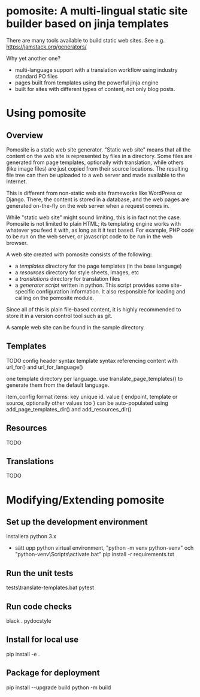 # pomosite: A multi-lingual static site builder based on jinja templates

There are many tools available to build static web sites.
See e.g. https://jamstack.org/generators/

Why yet another one?
- multi-language support with a translation workflow using industry standard PO files
- pages built from templates using the powerful jinja engine
- built for sites with different types of content, not only blog posts.


# Using pomosite

## Overview
Pomosite is a static web site generator. "Static web site" means that all the content
on the web site is represented by files in a directory. Some files are generated from
page templates, optionally with translation, while others (like image files) are just
copied from their source locations. The resulting file tree can then be uploaded to a
web server and made available to the Internet.

This is different from non-static web site frameworks like WordPress or Django. There,
the content is stored in a database, and the web pages are generated on-the-fly on the
web server when a request comes in.

While "static web site" might sound limiting, this is in fact not the case. Pomosite
is not limited to plain HTML; its templating engine works with whatever you feed it
with, as long as it it text based. For example, PHP code to be run on the web server, or
javascript code to be run in the web browser.

A web site created with pomosite consists of the following:
- a *templates* directory for the page templates (in the base language)
- a *resources* directory for style sheets, images, etc
- a *translations* directory for translation files
- a *generator script* written in python. This script provides some site-specific
  configuration information. It also responsible for loading and calling on the
  pomosite module.

Since all of this is plain file-based content, it is highly recommended to store it in
a version control tool such as git.

A sample web site can be found in the sample directory.

## Templates

TODO
config header syntax
template syntax
referencing content with url_for() and url_for_language()

one template directory per language.
use translate_page_templates() to generate them from the default language.

item_config format
items: key unique id. value { endpoint, template or source, optionally other values too }
can be auto-populated using add_page_templates_dir() and add_resources_dir()

## Resources
TODO

## Translations
TODO


# Modifying/Extending pomosite

## Set up the development environment

installera python 3.x
- sätt upp python virtual environment, "python -m venv python-venv" och "python-venv\Scripts\activate.bat"
pip install -r requirements.txt

## Run the unit tests

tests\translate-templates.bat
pytest

## Run code checks

black .
pydocstyle

## Install for local use

pip install -e .

## Package for deployment

pip install --upgrade build
python -m build
